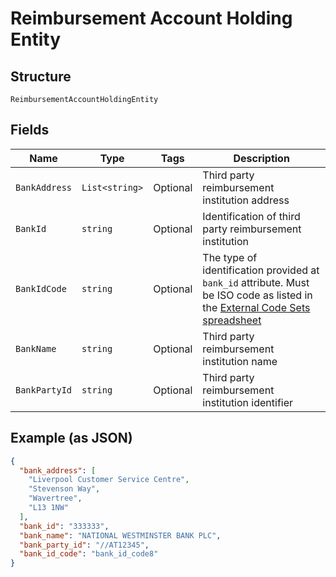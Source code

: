
# Reimbursement Account Holding Entity

## Structure

`ReimbursementAccountHoldingEntity`

## Fields

| Name | Type | Tags | Description |
|  --- | --- | --- | --- |
| `BankAddress` | `List<string>` | Optional | Third party reimbursement institution address |
| `BankId` | `string` | Optional | Identification of third party reimbursement institution |
| `BankIdCode` | `string` | Optional | The type of identification provided at `bank_id` attribute. Must be ISO code as listed in the [External Code Sets spreadsheet](https://www.iso20022.org/external_code_list.page) |
| `BankName` | `string` | Optional | Third party reimbursement institution name |
| `BankPartyId` | `string` | Optional | Third party reimbursement institution identifier |

## Example (as JSON)

```json
{
  "bank_address": [
    "Liverpool Customer Service Centre",
    "Stevenson Way",
    "Wavertree",
    "L13 1NW"
  ],
  "bank_id": "333333",
  "bank_name": "NATIONAL WESTMINSTER BANK PLC",
  "bank_party_id": "//AT12345",
  "bank_id_code": "bank_id_code8"
}
```

